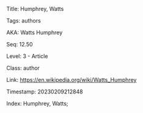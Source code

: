 Title:  Humphrey, Watts

Tags:   authors

AKA:    Watts Humphrey

Seq:    12.50

Level:  3 - Article

Class:  author

Link:   https://en.wikipedia.org/wiki/Watts_Humphrey

Timestamp: 20230209212848

Index:  Humphrey, Watts; 
